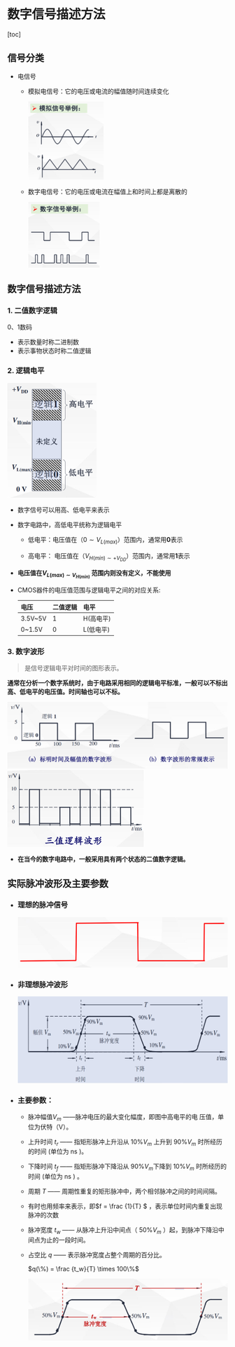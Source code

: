 # 数字信号描述方法

[toc]

## 信号分类

- 电信号
  - 模拟电信号：它的电压或电流的幅值随时间连续变化
  
    <img src="images/image-20200301150047296.png" alt="image-20200301150047296" style="zoom: 25%;" />
  
  - 数字电信号：它的电压或电流在幅值上和时间上都是离散的
  
    <img src="images/image-20200301150111995.png" alt="image-20200301150111995" style="zoom:25%;" />

## 数字信号描述方法

### 1. 二值数字逻辑

0、1数码

- 表示数量时称二进制数
- 表示事物状态时称二值逻辑

### 2. 逻辑电平

<img src="images/image-20200301150752438.png" alt="image-20200301150752438" style="zoom: 50%;" />

- 数字信号可以用高、低电平来表示

- 数字电路中，高低电平统称为逻辑电平

  - 低电平：电压值在（$0 \sim V_{L(max)}$）范围内，通常用**0**表示

  - 高电平： 电压值在（$V_{H(min) \sim + V_{DD}}$）范围内，通常用**1**表示

- **电压值在$V_{L(max) \sim V_{H(min)}}$ 范围内则没有定义，不能使用**

- CMOS器件的电压值范围与逻辑电平之间的对应关系:

  | 电压    | 二值逻辑 | 电平      |
  | ------- | -------- | --------- |
  | 3.5V~5V | 1        | H(高电平) |
  | 0~1.5V  | 0        | L(低电平) |

  

### 3. 数字波形

> 是信号逻辑电平对时间的图形表示。

**通常在分析一个数字系统时，由于电路采用相同的逻辑电平标准，一般可以不标出高、低电平的电压值。时间轴也可以不标。**

<img src="images/image-20200301151507057.png" alt="image-20200301151507057" style="zoom:50%;" />



<img src="images/image-20200301151628663.png" alt="image-20200301151628663" style="zoom:50%;" />

- **在当今的数字电路中，一般采用具有两个状态的二值数字逻辑。**



## 实际脉冲波形及主要参数

- ### 理想的脉冲信号

  <img src="images/image-20200301151756724.png" alt="image-20200301151756724" style="zoom:67%;" />

- ### 非理想脉冲波形

  <img src="images/image-20200301143313053.png" alt="非理想脉冲波形" style="zoom: 67%;" />



- ### 主要参数：

  - 脉冲幅值$V_m$ ——脉冲电压的最大变化幅度，即图中高电平的电
    压值，单位为伏特（V）。

  - 上升时间 $t_r$ —— 指矩形脉冲上升沿从 $10\%V_m$ 上升到 $90\% V_m$ 时所经历的时间 (单位为 ns )。

  - 下降时间 $t_f$ —— 指矩形脉冲下降沿从 $90\% V_m$下降到 $10\% V_m$ 时所经历的时间 (单位为 ns ) 。

  - 周期 $T$ —— 周期性重复的矩形脉冲中，两个相邻脉冲之间的时间间隔。

  - 有时也用频率来表示，即$f = \frac {1}{T} $  ，表示单位时间内重复出现脉冲的次数

  - 脉冲宽度 $t_w$ —— 从脉冲上升沿中间点（  $50\%V_m$ ）起，到脉冲下降沿中间点为止的一段时间。

  - 占空比 $q$ —— 表示脉冲宽度占整个周期的百分比。

    $q(\%) = \frac {t_w}{T} \times 100\%$

    ![占空比](images/image-20200301143926094.png)

  
